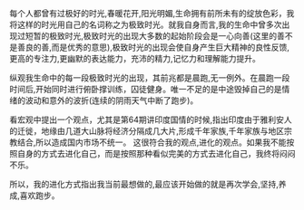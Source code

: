 每个人都曾有过极好的时光,春暖花开,阳光明媚,生命拥有前所未有的绽放色彩，我将这样的时光用自己的名词称之为极致时光。就我自身而言,我的生命中曾多次出现过短暂的极致时光,极致时光的出现大多数的起始阶段会是一心向善(这里的善不是善良的善,而是优秀的意思),极致时光的出现会使自身产生巨大精神的良性反馈,更高的专注力,更幽默的表达能力，充沛的精力,记忆力和理解能力提升。


纵观我生命中的每一段极致时光的出现，其前兆都是晨跑,无一例外。在晨跑一段时间后,开始同时进行俯卧撑训练，囚徒健身。唯一不足的是中途毁掉自己的是情绪的波动和意外的波折(连续的阴雨天气中断了跑步)。


看宏观中提出一个观点，尤其是第64期讲印度国情的时候,指出印度由于雅利安人的迁徙，地缘由几道大山脉将经济分隔成几大片,形成千年家族,千年家族与地区宗教结合,所以造成国内市场不统一。
这很符合我的观点,进化的观点。如果我不能按照自身的方式去进化自己，而是按照那种看似完美的方式去进化自己，我终将闷闷不乐。

所以，我的进化方式指出我当前最想做的,最应该开始做的就是再次学会,坚持,养成,喜欢跑步。



